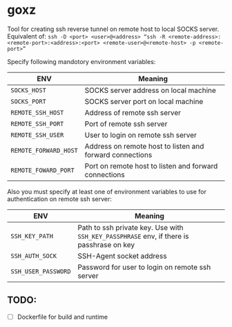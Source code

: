 # goxz

Tool for creating ssh reverse tunnel on remote host to local SOCKS server. Equivalent of:
`ssh -D <port> <user>@<address> “ssh -R <remote-address>:<remote-port>:<address>:<port> <remote-user>@<remote-host> -p <remote-port>”`

Specify following mandotory environment variables:

| ENV                   | Meaning                                                  |
| --------------------- | -------------------------------------------------------- |
| `SOCKS_HOST`          | SOCKS server address on local machine                    |
| `SOCKS_PORT`          | SOCKS server port on local machine                       |
| `REMOTE_SSH_HOST`     | Address of remote ssh server                             |
| `REMOTE_SSH_PORT`     | Port of remote ssh server                                |
| `REMOTE_SSH_USER`     | User to login on remote ssh server                       |
| `REMOTE_FORWARD_HOST` | Address on remote host to listen and forward connections |
| `REMOTE_FOWARD_PORT`  | Port on remote host to listen and forward connections    |

Also you must specify at least one of environment variables to use for authentication on remote ssh server:

| ENV                   | Meaning                                                  |
| --------------------- | -------------------------------------------------------- |
| `SSH_KEY_PATH` | Path to ssh private key. Use with `SSH_KEY_PASSPHRASE` env, if there is passhrase on key  |
| `SSH_AUTH_SOCK` | SSH-Agent socket address |
| `SSH_USER_PASSWORD` | Password for user to login on remote ssh server |

## TODO:

- [ ] Dockerfile for build and runtime
